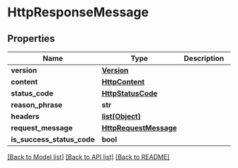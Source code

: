 # HttpResponseMessage

## Properties
Name | Type | Description | Notes
------------ | ------------- | ------------- | -------------
**version** | [**Version**](Version.md) |  | [optional] 
**content** | [**HttpContent**](HttpContent.md) |  | [optional] 
**status_code** | [**HttpStatusCode**](HttpStatusCode.md) |  | [optional] 
**reason_phrase** | **str** |  | [optional] 
**headers** | [**list[Object]**](Object.md) |  | [optional] 
**request_message** | [**HttpRequestMessage**](HttpRequestMessage.md) |  | [optional] 
**is_success_status_code** | **bool** |  | [optional] 

[[Back to Model list]](../README.md#documentation-for-models) [[Back to API list]](../README.md#documentation-for-api-endpoints) [[Back to README]](../README.md)

